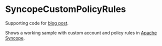 # SyncopeCustomPolicyRules
Supporting code for [blog post](http://blog.tirasa.net/custom-policies-with-apache-syncope.html).

Shows a working sample with custom account and policy rules in [Apache Syncope](http://syncope.apache.org).

